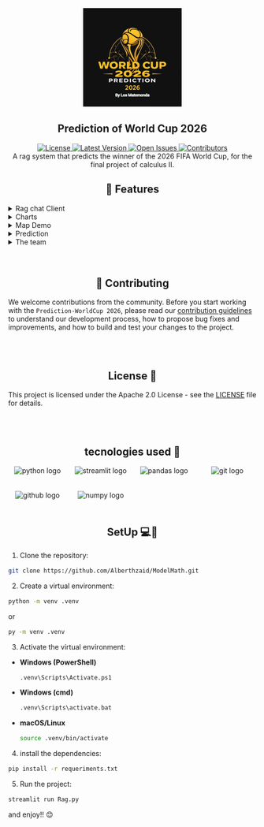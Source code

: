 <div align="center">
  <img src="./assets/LogoBackground.jpeg" alt="Logo" height="200">
  <h2>
  Prediction of World Cup 2026 
  </h2>
</div>

<div align="center">
    <a href="https://github.com/Alberthzaid/ModelMath/blob/main/LICENSE">
        <img src="https://img.shields.io/badge/license-Apache2.0-green?style=for-the-badge" alt="License">
    </a>
    <a href="https://github.com/Alberthzaid/ModelMath/releases">
        <img src="https://img.shields.io/badge/release-latest-blue?style=for-the-badge" alt="Latest Version">
    </a>
    <a href="https://github.com/Alberthzaid/ModelMath/issues">
        <img src="https://img.shields.io/badge/issues-open-red?style=for-the-badge" alt="Open Issues">
    </a>
    <a href="https://github.com/Alberthzaid/ModelMath/graphs/contributors">
        <img src="https://img.shields.io/badge/contributors-5-orange?style=for-the-badge" alt="Contributors">
    </a>
</div>


<div align="center">
  A rag system that predicts the winner of the 2026 FIFA World Cup, for the final project of calculus II.
</div>
<div align="center"><b>

</b>
</div>


<div align="center">
<h2>
🚀 Features
</h2>
</div>

<details>
<summary>Rag chat Client</summary>
<br>

<div align="center">


<p style="font-family: 'Georgia', serif; font-size: 18px;">
lorem ipsum dolor sit amet, consectetur adipiscing elit, sed do eiusmod tempor incididunt ut labore et dolore magna aliqua.
</p>




</div>

</details>

<details>
<summary>Charts</summary>
<br>

<div align="center">


<p style="font-family: 'Georgia', serif; font-size: 18px;">
the chart is divided into three sections: Groups, Teams by Group, and International Matches. The first section displays the groups and teams in the tournament, while the second section allows you to select a group and display the teams within that group. The third section displays the international matches and their rankings based on FIFA rankings.
</p>

1.

![image](/assets/ChartsPreview/Groups.png)

2.
![image](/assets/ChartsPreview/TeamsGroups.png)

3.
![image](/assets/ChartsPreview/history.png)

</div>

</details>


<details>
<summary>Map Demo</summary>
<br>

<div align="center">


<p style="font-family: 'Georgia', serif; font-size: 18px;">
lorem ipsum dolor sit amet, consectetur adipiscing elit, sed do eiusmod tempor incididunt ut labore et dolore magna aliqua.
</p>



</div>

</details>


<details>
<summary>Prediction </summary>
<br>

<div align="center">


<p style="font-family: 'Georgia', serif; font-size: 18px;">
lorem ipsum dolor sit amet, consectetur adipiscing elit, sed do eiusmod tempor incididunt ut labore et dolore magna aliqua.
</p>



</div>

</details>



<details>
<summary>The team</summary>
<br>

<div align="center">


<p style="font-family: 'Georgia', serif; font-size: 18px;">
lorem ipsum dolor sit amet, consectetur adipiscing elit, sed do eiusmod tempor incididunt ut labore et dolore magna aliqua.
</p>



</div>

</details>

<br>
<br>

<div align="center">
<h2>
🤝 Contributing
</h2>
</div>


We welcome contributions from the community. Before you start working with the `Prediction-WorldCup 2026`, please read our [contribution guidelines](/Contributing.md) to understand our development process, how to propose bug fixes and improvements, and how to build and test your changes to the project.

<br>
<br>


<div align="center">
<h2>
License 📜
</h2>
</div>

This project is licensed under the Apache 2.0 License - see the [LICENSE](/LICENSE) file for details.



<br>
<br>


<div align="center">
<h2>
tecnologies used 🔧
</h2>
</div>

<div style="display: grid; grid-template-columns: repeat(auto-fill, minmax(100px, 1fr)); gap: 10px; justify-items: center;" align="center">
  <img src="https://cdn.jsdelivr.net/gh/devicons/devicon/icons/python/python-original.svg" height="40" alt="python logo" />
  <img src="https://cdn.jsdelivr.net/gh/devicons/devicon/icons/streamlit/streamlit-original.svg" height="40" alt="streamlit logo" />
  <img src="https://cdn.jsdelivr.net/gh/devicons/devicon/icons/pandas/pandas-original.svg" height="40" alt="pandas logo" />
  <img src="https://cdn.jsdelivr.net/gh/devicons/devicon/icons/git/git-original.svg" height="40" alt="git logo"  />
  <img src="https://cdn.jsdelivr.net/gh/devicons/devicon/icons/github/github-original.svg" height="40" alt="github logo"  />
  <img src="https://cdn.jsdelivr.net/gh/devicons/devicon/icons/numpy/numpy-original.svg" height="40" alt="numpy logo"  />

</div>



<div align="center">
<h2>
SetUp 💻🔌
</h2>
</div>

1. Clone the repository:

```bash
git clone https://github.com/Alberthzaid/ModelMath.git
```

2. Create a virtual environment:

```bash
python -m venv .venv
```
or

```bash
py -m venv .venv
```

3. Activate the virtual environment:

- **Windows (PowerShell)**
  ```bash
  .venv\Scripts\Activate.ps1
  ```

- **Windows (cmd)**
  ```bash
  .venv\Scripts\activate.bat
  ```

- **macOS/Linux**
  ```bash
  source .venv/bin/activate
  ```

4.  install the dependencies:

```bash
pip install -r requeriments.txt
```

5. Run the project:

```bash
streamlit run Rag.py
```

and enjoy!! 😊
